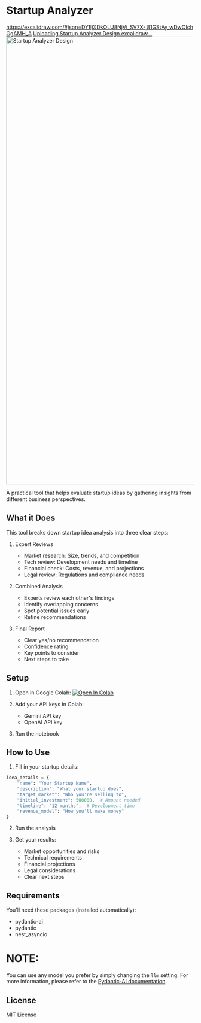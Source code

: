 # Startup Analyzer
https://excalidraw.com/#json=DYEjXDkOLU8NjVi_SV7X-,81GStAy_wDwOlchGgAMH_A
[Uploading Startup Analyzer Design.excalidraw…]()
<img width="1197" alt="Startup Analyzer Design" src="https://github.com/user-attachments/assets/5ed63a01-f5e0-4d52-8cac-667d25abfa79" />


A practical tool that helps evaluate startup ideas by gathering insights from different business perspectives.

## What it Does

This tool breaks down startup idea analysis into three clear steps:

1. Expert Reviews
   - Market research: Size, trends, and competition
   - Tech review: Development needs and timeline
   - Financial check: Costs, revenue, and projections
   - Legal review: Regulations and compliance needs

2. Combined Analysis
   - Experts review each other's findings
   - Identify overlapping concerns
   - Spot potential issues early
   - Refine recommendations

3. Final Report
   - Clear yes/no recommendation
   - Confidence rating
   - Key points to consider
   - Next steps to take

## Setup

1. Open in Google Colab: [![Open In Colab](https://colab.research.google.com/assets/colab-badge.svg)]()

2. Add your API keys in Colab:
   - Gemini API key
   - OpenAI API key

3. Run the notebook

## How to Use

1. Fill in your startup details:
```python
idea_details = {
    "name": "Your Startup Name",
    "description": "What your startup does",
    "target_market": "Who you're selling to",
    "initial_investment": 500000,  # Amount needed
    "timeline": "12 months",  # Development time
    "revenue_model": "How you'll make money"
}
```

2. Run the analysis

3. Get your results:
   - Market opportunities and risks
   - Technical requirements
   - Financial projections
   - Legal considerations
   - Clear next steps

## Requirements

You'll need these packages (installed automatically):
- pydantic-ai
- pydantic
- nest_asyncio

# NOTE:
You can use any model you prefer by simply changing the `llm` setting. For more information, please refer to the [Pydantic-AI documentation](https://example-link-to-docs).

## License

MIT License

